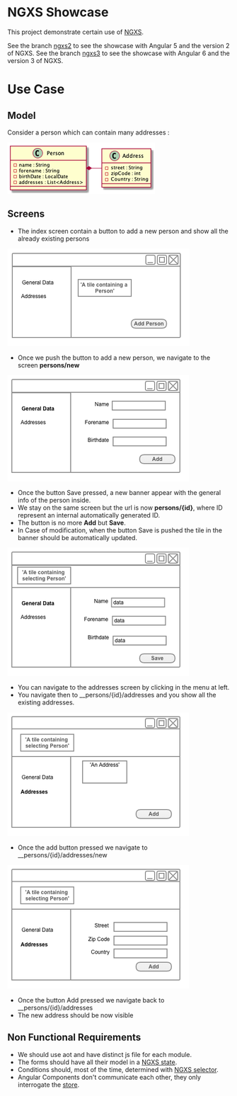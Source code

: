 # NGXS Showcase #

This project demonstrate certain use of [NGXS](https://ngxs.gitbook.io/ngxs).

See the branch [ngxs2](https://github.com/McKratt/ngxs-showcase/tree/ngxs2) to see the showcase with Angular 5 and the version 2 of NGXS.
See the branch [ngxs3](https://github.com/McKratt/ngxs-showcase/tree/ngxs3) to see the showcase with Angular 6 and the version 3 of NGXS.

# Use Case #

## Model ##
Consider a person which can contain many addresses :

![alt model](./docs/model.png)

## Screens ##

* The index screen contain a button to add a new person and show all the already existing persons

![alt index](./docs/mockupIndex.png)

* Once we push the button to add a new person, we navigate to the screen __persons/new__

![alt new](./docs/mockupGeneral.png)

* Once the button Save pressed, a new banner appear with the general info of the person inside. 
* We stay on the same screen but the url is now __persons/{id}__, where ID represent an internal automatically generated ID. 
* The button is no more **Add** but **Save**.
* In Case of modification, when the button Save is pushed the tile in the banner should be automatically updated.

![alt created](./docs/mockupCreated.png) 

* You can navigate to the addresses screen by clicking in the menu at left.
* You navigate then to __persons/{id}/addresses and you show all the existing addresses.

![alt addresses](./docs/mockupAddresses.png)

* Once the add button pressed we navigate to __persons/{id}/addresses/new

![alt address](./docs/mockupAddress.png)

* Once the button Add pressed we navigate back to __persons/{id}/addresses
* The new address should be now visible

## Non Functional Requirements ##

- We should use aot and have distinct js file for each module.
- The forms should have all their model in a [NGXS state](https://ngxs.gitbook.io/ngxs/concepts/state).
- Conditions should, most of the time, determined with [NGXS selector](https://ngxs.gitbook.io/ngxs/concepts/select).
- Angular Components don't communicate each other, they only interrogate the [store](https://ngxs.gitbook.io/ngxs/concepts/store).
